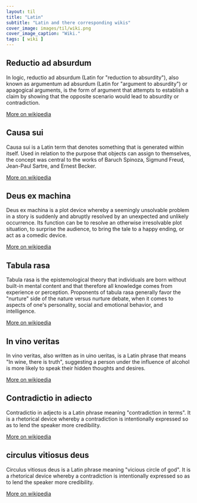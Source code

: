 ```yaml
---
layout: til
title: "Latin"
subtitle: "Latin and there corresponding wikis"
cover_image: images/til/wiki.png
cover_image_caption: "Wiki."
tags: [ wiki ]
---
```


## Reductio ad absurdum

In logic, reductio ad absurdum (Latin for "reduction to absurdity"), also known as argumentum ad
absurdum (Latin for "argument to absurdity") or apagogical arguments, is the form of argument that
attempts to establish a claim by showing that the opposite scenario would lead to absurdity or
contradiction.

[More on wikipedia](https://en.wikipedia.org/wiki/Reductio_ad_absurdum)

## Causa sui

Causa sui is a Latin term that denotes something that is generated within itself. Used in relation
to the purpose that objects can assign to themselves, the concept was central to the works of Baruch
Spinoza, Sigmund Freud, Jean-Paul Sartre, and Ernest Becker.

[More on wikipedia](https://en.wikipedia.org/wiki/Causa_sui)

## Deus ex machina

Deus ex machina is a plot device whereby a seemingly unsolvable problem in a story is suddenly and abruptly
resolved by an unexpected and unlikely occurrence. Its function can be to resolve an otherwise irresolvable
plot situation, to surprise the audience, to bring the tale to a happy ending, or act as a comedic device.

[More on wikipedia](https://en.wikipedia.org/wiki/Deus_ex_machina)

## Tabula rasa

Tabula rasa is the epistemological theory that individuals are born without built-in mental content and
that therefore all knowledge comes from experience or perception. Proponents of tabula rasa generally
favor the "nurture" side of the nature versus nurture debate, when it comes to aspects of one's
personality, social and emotional behavior, and intelligence.

[More on wikipedia](https://en.wikipedia.org/wiki/Tabula_rasa)

## In vino veritas

In vino veritas, also written as in uino ueritas, is a Latin phrase that means "In wine, there is truth",
suggesting a person under the influence of alcohol is more likely to speak their hidden thoughts and desires.

[More on wikipedia](https://en.wikipedia.org/wiki/In_vino_veritas)

## Contradictio in adiecto

Contradictio in adjecto is a Latin phrase meaning "contradiction in terms". It is a rhetorical device
whereby a contradiction is intentionally expressed so as to lend the speaker more credibility.

[More on wikipedia](https://de.wikipedia.org/wiki/Contradictio_in_adiecto)


## circulus vitiosus deus

Circulus vitiosus deus is a Latin phrase meaning "vicious circle of god". It is a rhetorical device
whereby a contradiction is intentionally expressed so as to lend the speaker more credibility.

[More on wikipedia](https://en.wikipedia.org/wiki/Circulus_vitiosus_deus)
